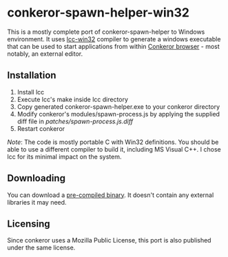conkeror-spawn-helper-win32
==========================

This is a mostly complete port of conkeror-spawn-helper to Windows environment. It uses [lcc-win32](http://www.cs.virginia.edu/~lcc-win32/) compiler to generate a windows executable that can be used to start applications from within [Conkeror browser](http://conkeror.org/) - most notably, an external editor.

Installation
------------

1. Install lcc
2. Execute lcc's make inside lcc directory
3. Copy generated conkeror-spawn-helper.exe to your conkeror directory
4. Modify conkeror's modules/spawn-process.js by applying the supplied diff file in _patches/spawn-process.js.diff_
5. Restart conkeror

_Note_: The code is mostly portable C with Win32 definitions. You should be able to use a different compiler to build it, including MS Visual C++. I chose lcc for its minimal impact on the system.

Downloading
-----------

You can download a [pre-compiled binary](https://drive.google.com/folderview?id=0B1Aic_7xzqoJVHZlQUtCcjFvb0U). It doesn't contain any external libraries it may need.

Licensing
---------

Since conkeror uses a Mozilla Public License, this port is also published under the same license.
